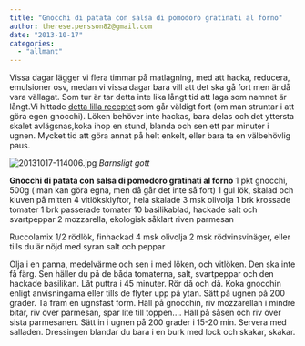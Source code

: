 ```yaml
---
title: "Gnocchi di patata con salsa di pomodoro gratinati al forno"
author: therese.persson82@gmail.com
date: "2013-10-17"
categories: 
  - "allmant"
---
```


Vissa dagar lägger vi flera timmar på matlagning, med att hacka, reducera, emulsioner osv, medan vi vissa dagar bara vill att det ska gå fort men ändå vara vällagat. Som tur är tar detta inte lika långt tid att laga som namnet är långt.Vi hittade [detta lilla receptet](https://www.recept.nu/paolo_roberto/varmratter/gronsaker__potatis_och_andra_rotfrukter/gnocchi_di_patate_con_salsa_di_pomodoro__gratinati_al_forno/) som går väldigt fort (om man struntar i att göra egen gnocchi). Löken behöver inte hackas, bara delas och det yttersta skalet avlägsnas,koka ihop en stund, blanda och sen ett par minuter i ugnen. Mycket tid att göra annat på helt enkelt, eller bara ta en välbehövlig paus.  
  
![20131017-114006.jpg](/static/img/20131017-114006.jpg) _Barnsligt gott_

**Gnocchi di patata con salsa di pomodoro gratinati al forno** 1 pkt gnocchi, 500g ( man kan göra egna, men då går det inte så fort) 1 gul lök, skalad och kluven på mitten 4 vitlöksklyftor, hela skalade 3 msk olivolja 1 brk krossade tomater 1 brk passerade tomater 10 basilikablad, hackade salt och svartpeppar 2 mozzarella, ekologisk såklart riven parmesan

Ruccolamix 1/2 rödlök, finhackad 4 msk olivolja 2 msk rödvinsvinäger, eller tills du är nöjd med syran salt och peppar

Olja i en panna, medelvärme och sen i med löken, och vitlöken. Den ska inte få färg. Sen häller du på de båda tomaterna, salt, svartpeppar och den hackade basilikan. Låt puttra i 45 minuter. Rör då och då. Koka gnocchin enligt anvisningarna eller tills de flyter upp på ytan. Sätt på ugnen på 200 grader. Ta fram en ugnsfast form. Häll på gnocchin, riv mozzarellan i mindre bitar, riv över parmesan, spar lite till toppen.... Häll på såsen och riv över sista parmesanen. Sätt in i ugnen på 200 grader i 15-20 min. Servera med salladen. Dressingen blandar du bara i en burk med lock och skakar, skakar.
